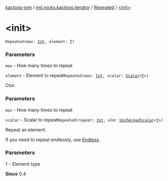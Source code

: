 [kactoos-jvm](../../index.md) / [nnl.rocks.kactoos.iterator](../index.md) / [Repeated](index.md) / [&lt;init&gt;](./-init-.md)

# &lt;init&gt;

`Repeated(max: `[`Int`](https://kotlinlang.org/api/latest/jvm/stdlib/kotlin/-int/index.html)`, element: `[`T`](index.md#T)`)`

### Parameters

`max` - How many times to repeat

`element` - Element to repeat`Repeated(max: `[`Int`](https://kotlinlang.org/api/latest/jvm/stdlib/kotlin/-int/index.html)`, scalar: `[`Scalar`](../../nnl.rocks.kactoos/-scalar/index.md)`<`[`T`](index.md#T)`>)`

Ctor.

### Parameters

`max` - How many times to repeat

`scalar` - Scalar to repeat`Repeated(repeat: `[`Int`](https://kotlinlang.org/api/latest/jvm/stdlib/kotlin/-int/index.html)`, elm: `[`UncheckedScalar`](../../nnl.rocks.kactoos.scalar/-unchecked-scalar/index.md)`<`[`T`](index.md#T)`>)`

Repeat an element.

If you need to repeat endlessly, use [Endless](../-endless/index.md).

### Parameters

`T` - Element type

**Since**
0.4

